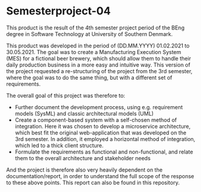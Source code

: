 # Semesterproject-04

This product is the result of the 4th semester project period of the BEng degree in Software Technology at University of Southern Denmark. 

This product was developed in the period of (DD.MM.YYYY) 01.02.2021 to 30.05.2021. The goal was to create a Manufacturing Execution System (MES) for a fictional beer brewery, which should allow them to handle their daily production business in a more easy and intuitive way. This version of the project requested a re-structuring of the project from the 3rd semester, where the goal was to do the same thing, but with a different set of requirements.

The overall goal of this project was therefore to:
- Further document the development process, using e.g. requirement models (SysML) and classic architectural models (UML)
- Create a component-based system with a self-chosen method of integration. Here it was chosen to develop a microservice architecture, which best fit the original web-application that was developed on the 3rd semester. In addition, it employed a horizontal method of integration, which led to a thick client structure.
- Formulate the requirements as functional and non-functional, and relate them to the overall architecture and stakeholder needs

And the project is therefore also very heavily dependent on the documentation/report, in order to understand the full scope of the response to these above points. This report can also be found in this repository.

